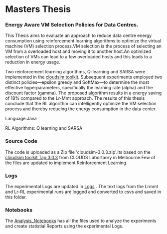 # Masters Thesis
### Energy Aware VM Selection Policies for Data Centres.

This Thesis  aims
to evaluate an approach to reduce data centre energy consumption
using reinforcement learning algorithms to optimize the virtual machine (VM) selection process.VM selection is the process of selecting an VM from a overloaded host and moving it to another host.An optimized selection of VMs can lead to a few overloaded hosts and this leads to a reduction in energy usage. 

Two reinforcement learning algorithms, Q-learning and SARSA 
were implemented in the [cloudsim toolkit](https://github.com/Cloudslab/cloudsim). Subsequent experiments employed two distinct policies—epsilon greedy and SoftMax—to determine the most effective hyperparameters, specifically the learning rate (alpha) and the discount factor (gamma).
The proposed algorithm results
in a energy saving of 18% compared to the Lr-Mmt approach. The
results of this thesis conclude that the RL algorithm can intelligently
optimize the VM selection process and thereby reducing the energy
consumption in the data center.

Language:Java

RL Algorithms: Q learning and SARSA

### Source Code
The code is uploaded as a Zip file 'cloudsim-3.0.3.zip'.Its based on the [cloudsim toolkit Tag 3.0.3](https://github.com/Cloudslab/cloudsim/releases/tag/cloudsim-3.0.3) from CLOUDS Labortaory in Melbourne.Few of the files are updated to implement Reinforcement Learning.

### Logs
The experimental Logs are updated in [Logs](/Logs) .
The text logs from the Lrmmt and Lr-RL experimental runs are logged and converted to csvs and saved in this folder.

### Notebooks
The [Analysis_Notebooks](/Analysis_Notebooks) has all the files used to analyze the experiments and create statistial Reports using the experimental Logs.

